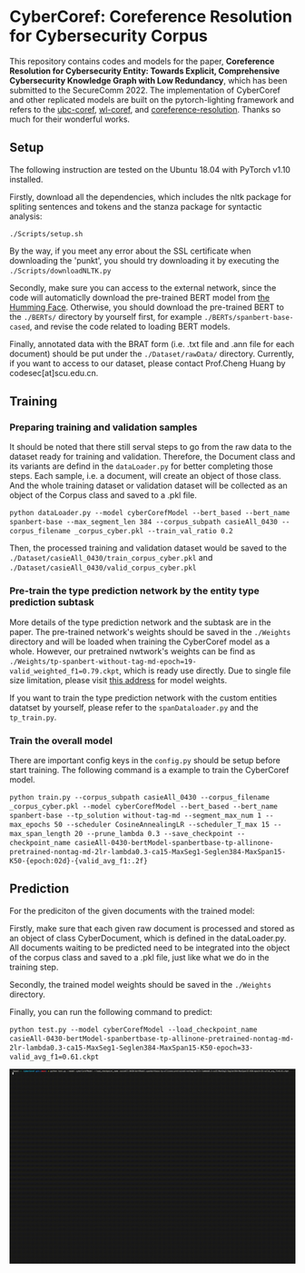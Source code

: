 # CyberCoref: Coreference Resolution for Cybersecurity Corpus

This repository contains codes and models for the paper, **Coreference Resolution for Cybersecurity Entity: Towards Explicit, Comprehensive Cybersecurity Knowledge Graph with Low Redundancy**, which has been submitted to the SecureComm 2022. The implementation of CyberCoref and other replicated models are built on the pytorch-lighting framework and refers to the [ubc-coref](https://github.com/grig-guz/ubc-coref), [wl-coref](https://github.com/vdobrovolskii/wl-coref), and [coreference-resolution](https://github.com/shayneobrien/coreference-resolution). Thanks so much for their wonderful works.

## Setup

The following instruction are tested on the Ubuntu 18.04 with PyTorch v1.10 installed.

Firstly, download all the dependencies, which includes the nltk package for spliting sentences and tokens and the stanza package for syntactic analysis:
```
./Scripts/setup.sh
```
By the way, if you meet any error about the SSL certificate when downloading the 'punkt', you should try downloading it by executing the `./Scripts/downloadNLTK.py` 

Secondly, make sure you can access to the external network, since the code will automaticlly download the pre-trained BERT model from [the Humming Face](https://huggingface.co/). Otherwise, you should download the pre-trained BERT to the `./BERTs/` directory by yourself first, for example `./BERTs/spanbert-base-cased`, and revise the code related to loading BERT models.
 
Finally, annotated data with the BRAT form (i.e. .txt file and .ann file for each document) should be put under the `./Dataset/rawData/` directory. Currently, if you want to access to our dataset, please contact Prof.Cheng Huang by codesec\[at\]scu.edu.cn.

## Training

### Preparing training and validation samples
It should be noted that there still serval steps to go from the raw data to the dataset ready for training and validation. Therefore, the Document class and its variants are defind in the `dataLoader.py` for better completing those steps. Each sample, i.e. a document, will create an object of those class. And the whole training dataset or validation dataset will be collected as an object of the Corpus class and saved to a .pkl file.
```
python dataLoader.py --model cyberCorefModel --bert_based --bert_name spanbert-base --max_segment_len 384 --corpus_subpath casieAll_0430 --corpus_filename _corpus_cyber.pkl --train_val_ratio 0.2
```
Then, the processed training and validation dataset would be saved to the `./Dataset/casieAll_0430/train_corpus_cyber.pkl` and `./Dataset/casieAll_0430/valid_corpus_cyber.pkl`

### Pre-train the type prediction network by the entity type prediction subtask
More details of the type prediction network and the subtask are in the paper. The pre-trained network's weights should be saved in the `./Weights` directory and will be loaded when training the CyberCoref model as a whole. However, our pretrained nwtwork's weights can be find as `./Weights/tp-spanbert-without-tag-md-epoch=19-valid_weighted_f1=0.79.ckpt`, which is ready use directly. Due to single file size limitation, please visit [this address]() for model weights.

If you want to train the type prediction network with the custom entities datatset by yourself, please refer to the `spanDataloader.py` and the `tp_train.py`.

### Train the overall model
There are important config keys in the `config.py` should be setup before start training. The following command is a example to train the CyberCoref model.

```
python train.py --corpus_subpath casieAll_0430 --corpus_filename _corpus_cyber.pkl --model cyberCorefModel --bert_based --bert_name spanbert-base --tp_solution without-tag-md --segment_max_num 1 --max_epochs 50 --scheduler CosineAnnealingLR --scheduler_T_max 15 --max_span_length 20 --prune_lambda 0.3 --save_checkpoint --checkpoint_name casieAll-0430-bertModel-spanbertbase-tp-allinone-pretrained-nontag-md-2lr-lambda0.3-ca15-MaxSeg1-Seglen384-MaxSpan15-K50-{epoch:02d}-{valid_avg_f1:.2f}
```

## Prediction
For the prediciton of the given documents with the trained model:

Firstly, make sure that each given raw document is processed and stored as an object of class CyberDocument, which is defined in the dataLoader.py. All documents waiting to be predicted need to be integrated into the object of the corpus class and saved to a .pkl file, just like what we do in the training step.

Secondly, the trained model weights should be saved in the `./Weights` directory.

Finally, you can run the following command to predict:
```
python test.py --model cyberCorefModel --load_checkpoint_name casieAll-0430-bertModel-spanbertbase-tp-allinone-pretrained-nontag-md-2lr-lambda0.3-ca15-MaxSeg1-Seglen384-MaxSpan15-K50-epoch=33-valid_avg_f1=0.61.ckpt
```
![prediction_example](./prediction_example.gif)
